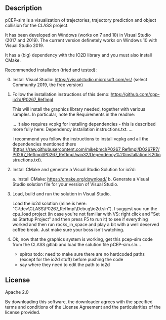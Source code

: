 ## Description

pCEP-sim is a visualization of trajectories, trajectory prediction and object collision for the CLASS project. 

It has been developed on Windows (works on 7 and 10) in Visual Studio (2017 and 2019). The current version definetely works on Windows 10 with Visual Studio 2019.

It has a (big) dependency with the IO2D library and you must also install CMake.

Recommended installation (tried and tested):

0. Install Visual Studio: https://visualstudio.microsoft.com/vs/ (select Community 2019, the free version)

1. Follow the installation instructions of this demo:
	https://github.com/cpp-io2d/P0267_RefImpl

	This will install the graphics library needed, together with various samples. 
	In particular, note the Requirements in the readme:

	...
	It also requires vcpkg for installing dependencies - this is described more fully here: Dependency installation instructions.txt.
	...

	I recommend you follow the instructions to install vcpkg and all the dependencies mentioned there (https://raw.githubusercontent.com/mikebmcl/P0267_RefImpl/D0267R7/P0267_RefImpl/P0267_RefImpl/win32/Dependency%20installation%20instructions.txt).

2. Install CMake and generate a Visual Studio Solution for io2d:

	a. Install CMake: https://cmake.org/download/
	b. Generate a Visual Studio solution file for your version of Visual Studio.

3. Load, build and run the solution in Visual Studio.

	Load the io2d solution (mine is here: "C:\dev\CLASS\P0267_RefImpl\Debug\io2d.sln"). I suggest you run the cpu_load project (in case you're not familiar with VS: right click and "Set as Startup Project" and then press F5 to run it) to see if everything worked and then run rocks_in_space and play a bit with a well deserved coffee break. Just make sure your boss isn't watching.

4. Ok, now that the graphics system is working, get this pcep-sim code from the CLASS gitlab and load the solution file pCEP-sim.sln...
	
	* spiros todo: need to make sure there are no hardcoded paths (except for the io2d stuff) before pushing the code
	* say where they need to edit the path to io2d

## License

Apache 2.0

By downloading this software, the downloader agrees with the specified terms and conditions of the License Agreement and the particularities of the license provided.
